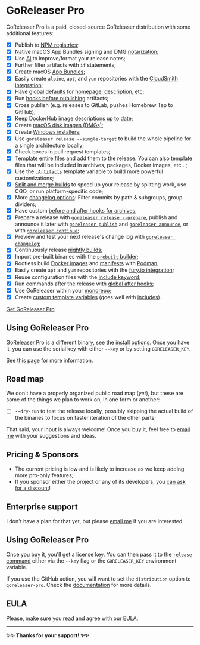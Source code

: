 # GoReleaser Pro

GoReleaser Pro is a paid, closed-source GoReleaser distribution with some
additional features:

- [x] Publish to [NPM registries](customization/npm.md);
- [x] Native macOS App Bundles signing and DMG
      [notarization](customization/notarize.md#native);
- [x] Use [AI](customization/changelog.md#enhance-with-ai) to improve/format
      your release notes;
- [x] Further filter artifacts with `if` statements;
- [x] Create macOS [App Bundles][appbundles];
- [x] Easily create `alpine`, `apt`, and `yum` repositories with the
      [CloudSmith integration](customization/cloudsmith.md);
- [x] Have [global defaults for homepage, description, etc](customization/metadata.md);
- [x] Run [hooks before publishing](customization/beforepublish.md) artifacts;
- [x] Cross publish (e.g. releases to GitLab, pushes Homebrew Tap to GitHub);
- [x] Keep [DockerHub image descriptions up to date](customization/dockerhub.md);
- [x] Create [macOS disk images (DMGs)][DMG];
- [x] Create [Windows installers](customization/msi.md);
- [x] Use `goreleaser release --single-target` to build the whole pipeline for a
      single architecture locally;
- [x] Check boxes in pull request templates;
- [x] [Template entire files](customization/templatefiles.md) and add them to the
      release. You can also template files that will be included in archives,
      packages, Docker images, etc...;
- [x] Use the [`.Artifacts`](customization/templates.md/#artifacts) template
      variable to build more powerful customizations;
- [x] [Split and merge builds](customization/partial.md) to speed up your release
      by splitting work, use CGO, or run platform-specific code;
- [x] More [changelog options](customization/changelog.md): Filter commits by path
      & subgroups, group dividers;
- [x] Have custom [before and after hooks for archives](customization/archive.md);
- [x] Prepare a release with
      [`goreleaser release --prepare`](cmd/goreleaser_release.md), publish and
      announce it later with
      [`goreleaser publish`](cmd/goreleaser_publish.md) and
      [`goreleaser announce`](cmd/goreleaser_announce.md), or with
      [`goreleaser continue`](cmd/goreleaser_continue.md);
- [x] Preview and test your next release's change log with
      [`goreleaser changelog`](cmd/goreleaser_changelog.md);
- [x] Continuously release [nightly builds](customization/nightlies.md);
- [x] Import pre-built binaries with the
      [`prebuilt` builder](customization/prebuilt.md);
- [x] Rootless build [Docker images](customization/docker.md#using-podman) and
      [manifests](customization/docker_manifest.md#using-podman) with
      [Podman](https://podman.io);
- [x] Easily create `apt` and `yum` repositories with the
      [fury.io integration](customization/fury.md);
- [x] Reuse configuration files with the
      [include keyword](customization/includes.md);
- [x] Run commands after the release with
      [global after hooks](customization/hooks.md);
- [x] Use GoReleaser within your [monorepo](customization/monorepo.md);
- [x] Create
      [custom template variables](customization/templates.md#custom-variables)
      (goes well with [includes](customization/includes.md)).

<script src="https://gumroad.com/js/gumroad.js"></script>

<a class="gumroad-button" href="https://gumroad.com/l/CadfZ" target="_blank">Get GoReleaser Pro</a>

## Using GoReleaser Pro

GoReleaser Pro is a different binary, see the [install options](./install.md#pro).
Once you have it, you can use the serial key with either `--key` or by setting
`GORELEASER_KEY`.

See [this page](./post-checkout.md) for more information.

## Road map

We don't have a properly organized public road map (_yet_), but these are some
of the things we plan to work on, in one form or another:

- [ ] `--dry-run` to test the release locally, possibly skipping the actual
      build of the binaries to focus on faster iteration of the other parts;

That said, your input is always welcome!
Once you buy it, feel free to
[email me](mailto:carlos@becker.software?subject=GoReleaser%20Feature%20Suggestion)
with your suggestions and ideas.

## Pricing & Sponsors

- The current pricing is low and is likely to increase as we keep adding more
  pro-only features;
- If you sponsor either the project or any of its developers, you [can ask for a
  discount](mailto:carlos@becker.software?subject=GoReleaser%20Coupon%20Request)!

## Enterprise support

I don't have a plan for that yet, but please [email
me](mailto:carlos@becker.software?subject=GoReleaser%20Enterprise%20Support) if
you are interested.

## Using GoReleaser Pro

Once you [buy it](https://gum.co/goreleaser), you'll get a license key. You can
then pass it to the [`release` command](cmd/goreleaser_release.md) either via the
`--key` flag or the `GORELEASER_KEY` environment variable.

If you use the GitHub action, you will want to set the `distribution` option to
`goreleaser-pro`. Check the [documentation](ci/actions.md) for more details.

## EULA

Please, make sure you read and agree with our [EULA](eula.md).

---

**✨✨ Thanks for your support! ✨✨**

[appbundles]: customization/app_bundles.md
[DMG]: customization/dmg.md
